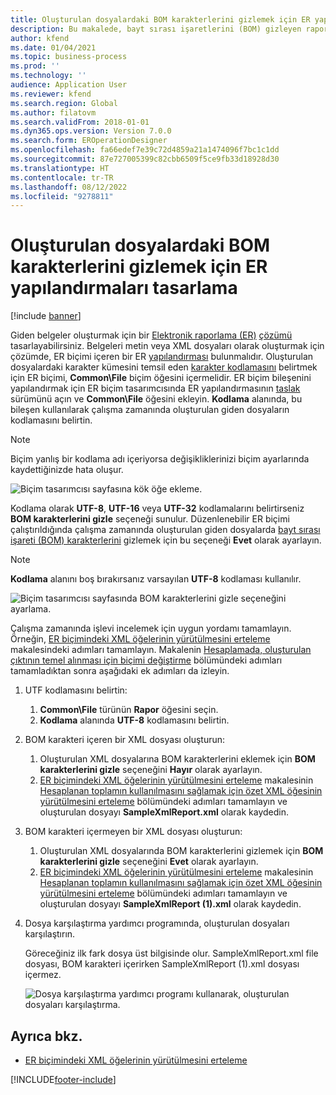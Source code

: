 ```yaml
---
title: Oluşturulan dosyalardaki BOM karakterlerini gizlemek için ER yapılandırmaları tasarlama
description: Bu makalede, bayt sırası işaretlerini (BOM) gizleyen raporlar oluşturmak için Elektronik raporlama (ER) biçiminin nasıl yapılandırılacağı açıklanmaktadır.
author: kfend
ms.date: 01/04/2021
ms.topic: business-process
ms.prod: ''
ms.technology: ''
audience: Application User
ms.reviewer: kfend
ms.search.region: Global
ms.author: filatovm
ms.search.validFrom: 2018-01-01
ms.dyn365.ops.version: Version 7.0.0
ms.search.form: EROperationDesigner
ms.openlocfilehash: fa66edef7e39c72d4859a21a1474096f7bc1c1dd
ms.sourcegitcommit: 87e727005399c82cbb6509f5ce9fb33d18928d30
ms.translationtype: HT
ms.contentlocale: tr-TR
ms.lasthandoff: 08/12/2022
ms.locfileid: "9278811"
---
```

# <a name="design-er-configurations-to-suppress-bom-characters-in-generated-files"></a>Oluşturulan dosyalardaki BOM karakterlerini gizlemek için ER yapılandırmaları tasarlama

[!include [banner](../includes/banner.md)]

Giden belgeler oluşturmak için bir [Elektronik raporlama (ER)](general-electronic-reporting.md) [çözümü](er-quick-start1-new-solution.md) tasarlayabilirsiniz. Belgeleri metin veya XML dosyaları olarak oluşturmak için çözümde, ER biçimi içeren bir ER [yapılandırması](general-electronic-reporting.md#Configuration) bulunmalıdır. Oluşturulan dosyalardaki karakter kümesini temsil eden [karakter kodlamasını](/windows/win32/intl/character-sets) belirtmek için ER biçimi, **Common\\File** biçim öğesini içermelidir. ER biçim bileşenini yapılandırmak için ER biçim tasarımcısında ER yapılandırmasının [taslak](general-electronic-reporting.md#component-versioning) sürümünü açın ve **Common\\File** öğesini ekleyin. **Kodlama** alanında, bu bileşen kullanılarak çalışma zamanında oluşturulan giden dosyaların kodlamasını belirtin.

> [!NOTE]
> Biçim yanlış bir kodlama adı içeriyorsa değişikliklerinizi biçim ayarlarında kaydettiğinizde hata oluşur.

![Biçim tasarımcısı sayfasına kök öğe ekleme.](./media/er-suppress-bom-characters-image1.gif)

Kodlama olarak **UTF-8**, **UTF-16** veya **UTF-32** kodlamalarını belirtirseniz **BOM karakterlerini gizle** seçeneği sunulur. Düzenlenebilir ER biçimi çalıştırıldığında çalışma zamanında oluşturulan giden dosyalarda [bayt sırası işareti (BOM) karakterlerini](/globalization/encoding/byte-order-mark) gizlemek için bu seçeneği **Evet** olarak ayarlayın.

> [!NOTE]
> **Kodlama** alanını boş bırakırsanız varsayılan **UTF-8** kodlaması kullanılır.

![Biçim tasarımcısı sayfasında BOM karakterlerini gizle seçeneğini ayarlama.](./media/er-suppress-bom-characters-image2.gif)

Çalışma zamanında işlevi incelemek için uygun yordamı tamamlayın. Örneğin, [ER biçimindeki XML öğelerinin yürütülmesini erteleme](er-defer-xml-element.md) makalesindeki adımları tamamlayın. Makalenin [Hesaplamada, oluşturulan çıktının temel alınması için biçimi değiştirme](er-defer-xml-element.md#modify-the-format-so-that-the-calculation-is-based-on-generated-output) bölümündeki adımları tamamladıktan sonra aşağıdaki ek adımları da izleyin.

1. UTF kodlamasını belirtin:

    1. **Common\\File** türünün **Rapor** öğesini seçin.
    2. **Kodlama** alanında **UTF-8** kodlamasını belirtin.

2. BOM karakteri içeren bir XML dosyası oluşturun:

    1. Oluşturulan XML dosyalarına BOM karakterlerini eklemek için **BOM karakterlerini gizle** seçeneğini **Hayır** olarak ayarlayın.
    2. [ER biçimindeki XML öğelerinin yürütülmesini erteleme](er-defer-xml-element.md) makalesinin [Hesaplanan toplamın kullanılmasını sağlamak için özet XML öğesinin yürütülmesini erteleme](er-defer-xml-element.md#defer-the-execution-of-the-summary-xml-element-so-that-the-calculated-total-is-used) bölümündeki adımları tamamlayın ve oluşturulan dosyayı **SampleXmlReport.xml** olarak kaydedin.

3. BOM karakteri içermeyen bir XML dosyası oluşturun:

    1. Oluşturulan XML dosyalarında BOM karakterlerini gizlemek için **BOM karakterlerini gizle** seçeneğini **Evet** olarak ayarlayın.
    2. [ER biçimindeki XML öğelerinin yürütülmesini erteleme](er-defer-xml-element.md) makalesinin [Hesaplanan toplamın kullanılmasını sağlamak için özet XML öğesinin yürütülmesini erteleme](er-defer-xml-element.md#defer-the-execution-of-the-summary-xml-element-so-that-the-calculated-total-is-used) bölümündeki adımları tamamlayın ve oluşturulan dosyayı **SampleXmlReport (1).xml** olarak kaydedin.

4. Dosya karşılaştırma yardımcı programında, oluşturulan dosyaları karşılaştırın.

    Göreceğiniz ilk fark dosya üst bilgisinde olur. SampleXmlReport.xml file dosyası, BOM karakteri içerirken SampleXmlReport (1).xml dosyası içermez.

    ![Dosya karşılaştırma yardımcı programı kullanarak, oluşturulan dosyaları karşılaştırma.](./media/er-suppress-bom-characters-image3.png)

## <a name="see-also"></a>Ayrıca bkz.

- [ER biçimindeki XML öğelerinin yürütülmesini erteleme](er-defer-xml-element.md)


[!INCLUDE[footer-include](../../../includes/footer-banner.md)]
